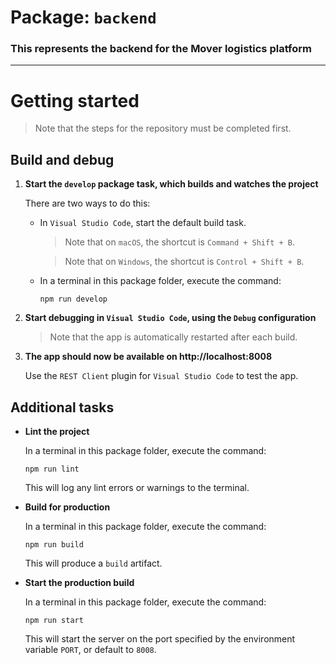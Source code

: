 # Package: `backend`

### This represents the backend for the Mover logistics platform

---

# Getting started

> Note that the steps for the repository must be completed first.

## Build and debug

1. **Start the `develop` package task, which builds and watches the project**

   There are two ways to do this:

   * In `Visual Studio Code`, start the default build task.

     >  Note that on `macOS`, the shortcut is `Command + Shift + B`.

     >  Note that on `Windows`, the shortcut is `Control + Shift + B`.

   * In a terminal in this package folder, execute the command:

     ```
     npm run develop
     ```

2. **Start debugging in `Visual Studio Code`, using the `Debug` configuration**

   > Note that the app is automatically restarted after each build.

3. **The app should now be available on http://localhost:8008**

   Use the `REST Client` plugin for `Visual Studio Code` to test the app.

## Additional tasks

* **Lint the project**

  In a terminal in this package folder, execute the command:

  ```
  npm run lint
  ```

  This will log any lint errors or warnings to the terminal.

* **Build for production**

  In a terminal in this package folder, execute the command:

  ```
  npm run build
  ```

  This will produce a `build` artifact.

* **Start the production build**

  In a terminal in this package folder, execute the command:

  ```
  npm run start
  ```

  This will start the server on the port specified by the environment variable `PORT`, or default to `8008`.
